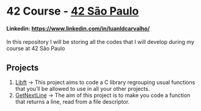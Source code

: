 # 42 Course - [42 São Paulo](https://www.42sp.org.br/)
#### Linkedin: https://www.linkedin.com/in/luanldcarvalho/
In this repository I will be storing all the codes that I will develop during my course at 42 São Paulo

## Projects
1. [Libft](https://github.com/luanldcarvalho/42/tree/main/Libft) → This project aims to code a C library regrouping usual functions that you’ll be allowed to use in all your other projects.
1. [GetNextLine](https://github.com/luanldcarvalho/42/tree/main/GNL) → The aim of this project is to make you code a function that returns a line, read from a file descriptor.
